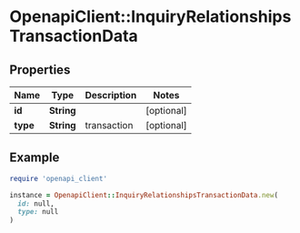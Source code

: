 # OpenapiClient::InquiryRelationshipsTransactionData

## Properties

| Name | Type | Description | Notes |
| ---- | ---- | ----------- | ----- |
| **id** | **String** |  | [optional] |
| **type** | **String** | transaction | [optional] |

## Example

```ruby
require 'openapi_client'

instance = OpenapiClient::InquiryRelationshipsTransactionData.new(
  id: null,
  type: null
)
```

